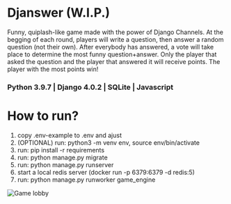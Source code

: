 # Djanswer (W.I.P.)
Funny, quiplash-like game made with the power of Django Channels.
At the begging of each round, players will write a question, then answer a random question (not their own).
After everybody has answered, a vote will take place to determine the most funny question+answer.
Only the player that asked the question and the player that answered it will receive points.
The player with the most points win!

### Python 3.9.7 | Django 4.0.2 | SQLite | Javascript

# How to run?
1. copy .env-example to .env and ajust
2. (OPTIONAL) run: python3 -m venv env, source env/bin/activate 
3. run: pip install -r requirements
4. run: python manage.py migrate
5. run: python manage.py runserver
6. start a local redis server (docker run -p 6379:6379 -d redis:5)
7. run: python manage.py runworker game_engine

![Game lobby](https://user-images.githubusercontent.com/72604028/154498916-2c9649e4-d9cc-4b9f-8051-379bd3988396.png)
